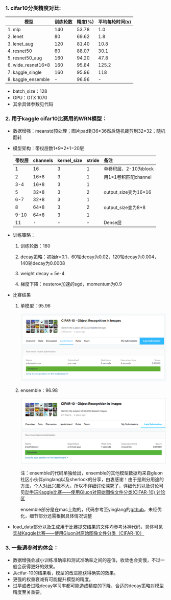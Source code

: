 
### 1. cifar10分类精度对比:

| 模型                  | 训练轮数 | 精度(%) | 平均每轮时间(s) |
| ------------------- | ---- | ----- | --------- |
| 1. mlp              | 140  | 53.78 | 1.0       |
| 2. lenet            | 80   | 69.62 | 1.8       |
| 3. lenet_aug        | 120  | 81.40 | 10.8      |
| 4. resnet50         | 60   | 88.07 | 30.1      |
| 5. resnet50_aug     | 160  | 94.20 | 47.8      |
| 6. wide_resnet16\*8 | 160  | 95.84 | 125.2     |
| 7. kaggle_single    | 160  | 95.96 | 118       |
| 8. kaggle_ensemble  | -    | 96.96 | -         |

- batch_size：128
- GPU：GTX 1070
- 其余具体参数见代码

### 2. 用于kaggle cifar10比赛用的WRN模型：

- 数据增强：meanstd预处理；图片pad到36\*36然后随机裁剪到32\*32；随机翻转

- 模型架构：带权层数1+9\*2+1=20层

    | 带权层  | channels | kernel_size | stride | 备注                  |
    | ---- | -------- | ----------- | ------ | ------------------- |
    | 1    | 16       | 3           | 1      | 单卷积层，2-10为block     |
    | 2    | 16\*8    | 3           | 1      | 用1\*1卷积匹配channel    |
    | 3-4  | 16\*8    | 3           | 1      |                     |
    | 5    | 32\*8    | 3           | 2      | output_size变为16\*16 |
    | 6-7  | 32\*8    | 3           | 1      |                     |
    | 8    | 64\*8    | 3           | 2      | output_size变为8\*8   |
    | 9-10 | 64\*8    | 3           | 1      |                     |
    | 11   | -        | -           | -      | Dense层              |

- 训练策略：

    1. 训练轮数：160

    2. decay策略：初始lr=0.1，60轮decay为0.02，120轮decay为0.004，140轮decay为0.0008

    3. weight decay = 5e-4

    4. 梯度下降：nesterov加速的sgd，momentum为0.9

- 比赛结果

    1. 单模型：95.96

        ![](./single.png)

    2. ensemble：96.98

        ![](./ensemble.png)

        注：ensemble的代码单独给出，ensemble的其他模型数据均来自gluon社区小伙伴yinglang以及sherlock的分享，由衷感谢！由于是刷分用途的方法，个人对此兴趣不大，所以不详细讨论深究了，详细代码以及讨论可见[动手玩Kaggle比赛——使用Gluon对原始图像文件分类(CIFAR-10) 讨论区](https://discuss.gluon.ai/t/topic/1545/397)

        ensemble部分是在mac上跑的，代码参考至yinglang的[github](https://github.com/yinglang/CIFAR10_mxnet/blob/master/CIFAR10_train.md)，未经优化，细节部分还需根据具体情况调整

- load_data部分以及生成用于比赛提交结果的文件均参考沐神代码，具体可见[实战Kaggle比赛——使用Gluon对原始图像文件分类（CIFAR-10）](http://zh.gluon.ai/chapter_computer-vision/kaggle-gluon-cifar10.html)

### 3. 一些调参时的体会：

- 数据增强会减小训练准确率和测试准确率之间的差值，收敛也会变慢，不过一般会获得更好的效果。
- 从cifar-10的结果看，模型的改进能获得确实的效果。
- 更强的权重衰减有可能提升模型的精度。
- 过早或者过晚decay学习率都可能造成精度的下降，合适的decay策略对模型精度至关重要。

